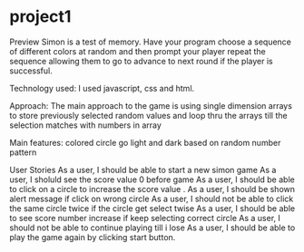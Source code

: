 # project1


Preview
Simon is a test of memory. Have your program choose a sequence of different colors at random and then prompt your player repeat the sequence allowing them to go to advance to next round if the player is successful.


Technology used:
I used javascript, css and html.

Approach:
The main approach to the game is using single dimension arrays to store previously selected random values and loop thru the arrays till the  selection matches with numbers in array


Main features:
colored circle go light and dark based on random number pattern


User Stories
As a user, I should be able to start a new simon game
As a user, I sholuld see the score value 0 before game
As a user, I should be able to click on a circle to increase the score value .
As a user, I should be shown alert message if click on wrong circle 
As a user, I should not be able to click the same circle  twice if the circle get select twise
As a user, I should be able to see score number increase if keep selecting correct circle
As a user, I should not be able to continue playing till i  lose
As a user, I should be able to play the game again by clicking start button.
